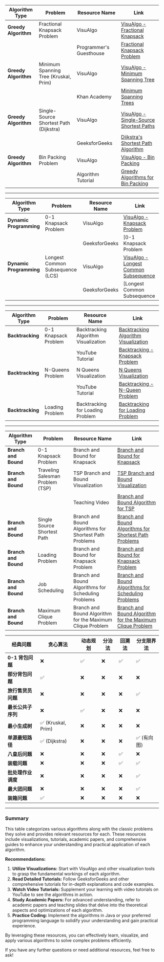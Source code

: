 | **Algorithm Type**   | **Problem**                            | **Resource Name**       | **Link**                                                                                                             |
| -------------------- | -------------------------------------- | ----------------------- | -------------------------------------------------------------------------------------------------------------------- |
| **Greedy Algorithm** | Fractional Knapsack Problem            | VisuAlgo                | [VisuAlgo - Fractional Knapsack](https://visualgo.net/en/greedy)                                                     |
|                      |                                        | Programmer's Guesthouse | [Fractional Knapsack Problem](https://www.programmercarl.com/GreedyAlgorithm.html)                                   |
| **Greedy Algorithm** | Minimum Spanning Tree (Kruskal, Prim)  | VisuAlgo                | [VisuAlgo - Minimum Spanning Tree](https://visualgo.net/en/mst)                                                      |
|                      |                                        | Khan Academy            | [Minimum Spanning Trees](https://www.khanacademy.org/computing/computer-science/algorithms/minimum-spanning-trees)   |
| **Greedy Algorithm** | Single-Source Shortest Path (Dijkstra) | VisuAlgo                | [VisuAlgo - Single-Source Shortest Paths](https://visualgo.net/en/sssp)                                              |
|                      |                                        | GeeksforGeeks           | [Dijkstra's Shortest Path Algorithm](https://www.geeksforgeeks.org/dijkstras-shortest-path-algorithm-greedy-algo-7/) |
| **Greedy Algorithm** | Bin Packing Problem                    | VisuAlgo                | [VisuAlgo - Bin Packing](https://visualgo.net/en/binpacking)                                                         |
|                      |                                        | Algorithm Tutorial      | [Greedy Algorithms for Bin Packing](https://www.cs.waikato.ac.nz/~marku/Notes/210/GreedyBP.pdf)                      |

---

| **Algorithm Type** | **Problem**                      | **Resource Name**                                      | **Link**                                                                                       |
|--------------------|----------------------------------|--------------------------------------------------------|------------------------------------------------------------------------------------------------|
| **Dynamic Programming** | 0-1 Knapsack Problem             | VisuAlgo                                               | [VisuAlgo - Knapsack Problem](https://visualgo.net/en/knapsack)                              |
|                    |                                  | GeeksforGeeks                                          | [0-1 Knapsack Problem | DP-10](https://www.geeksforgeeks.org/0-1-knapsack-problem-dp-10/)              |
| **Dynamic Programming** | Longest Common Subsequence (LCS) | VisuAlgo                                               | [VisuAlgo - Longest Common Subsequence](https://visualgo.net/en/dp)                         |
|                    |                                  | GeeksforGeeks                                          | [Longest Common Subsequence | DP-4](https://www.geeksforgeeks.org/longest-common-subsequence-dp-4/)         |

---

| **Algorithm Type** | **Problem**          | **Resource Name**                    | **Link**                                                                                                                 |
| ------------------ | -------------------- | ------------------------------------ | ------------------------------------------------------------------------------------------------------------------------ |
| **Backtracking**   | 0-1 Knapsack Problem | Backtracking Algorithm Visualization | [Backtracking Algorithm Visualization](https://www.cs.usfca.edu/~galles/visualization/KnapsackBacktrack.html)            |
|                    |                      | YouTube Tutorial                     | [Backtracking - Knapsack Problem](https://www.youtube.com/watch?v=-GawAg9HsBY)                                           |
| **Backtracking**   | N-Queens Problem     | N Queens Visualization               | [N Queens Visualization](https://www.cs.usfca.edu/~galles/visualization/Queens.html)                                     |
|                    |                      | YouTube Tutorial                     | [Backtracking - N-Queen Problem](https://www.youtube.com/watch?v=xFv_Hl4B83A)                                            |
| **Backtracking**   | Loading Problem      | Backtracking for Loading Problem     | [Backtracking for Loading Problem](https://www.geeksforgeeks.org/branch-and-bound-set-2-implementation-of-0-1-knapsack/) |

---

| **Algorithm Type** | **Problem**                      | **Resource Name**                                      | **Link**                                                                                       |
|--------------------|----------------------------------|--------------------------------------------------------|------------------------------------------------------------------------------------------------|
| **Branch and Bound** | 0-1 Knapsack Problem             | Branch and Bound for Knapsack                          | [Branch and Bound for Knapsack](http://web.mit.edu/15.053/www/AMP-Chapter-11.pdf)             |
| **Branch and Bound** | Traveling Salesman Problem (TSP) | TSP Branch and Bound Visualization                     | [TSP Branch and Bound Visualization](http://www-m9.ma.tum.de/graph-algorithms/branch_and_bound/tsp/index_en.html) |
|                    |                                  | Teaching Video                                         | [Branch and Bound Algorithm for TSP](https://www.youtube.com/watch?v=GiDijVNVFSE)              |
| **Branch and Bound** | Single Source Shortest Path     | Branch and Bound Algorithms for Shortest Path Problems  | [Branch and Bound Algorithms for Shortest Path Problems](https://www.sciencedirect.com/science/article/pii/S0377221707005460) |
| **Branch and Bound** | Loading Problem                  | Branch and Bound for Knapsack Problem                  | [Branch and Bound for Knapsack Problem](https://www.includehelp.com/algorithms/branch-and-bound-algorithm-for-knapsack-problem.aspx) |
| **Branch and Bound** | Job Scheduling                   | Branch and Bound Algorithms for Scheduling Problems    | [Branch and Bound Algorithms for Scheduling Problems](https://link.springer.com/chapter/10.1007/978-3-642-05465-5_6) |
| **Branch and Bound** | Maximum Clique Problem           | Branch and Bound Algorithm for the Maximum Clique Problem | [Branch and Bound Algorithm for the Maximum Clique Problem](https://www.sciencedirect.com/science/article/pii/S0166218X10002214) |

| 经典问题         | 贪心算法              | 动态规划 | 分治法 | 回溯法 | 分支限界法   |
| ------------ | ----------------- | ---- | --- | --- | ------- |
| **0-1 背包问题** | ❌                 | ✅    | ❌   | ✅   | ✅       |
| **部分背包问题**   | ✅                 | ❌    | ❌   | ❌   | ❌       |
| **旅行售货员问题**  | ❌                 | ❌    | ❌   | ❌   | ✅       |
| **最长公共子序列**  | ❌                 | ✅    | ❌   | ❌   | ❌       |
| **最小生成树**    | ✅ (Kruskal, Prim) | ❌    | ❌   | ❌   | ❌       |
| **单源最短路径**   | ✅ (Dijkstra)      | ❌    | ❌   | ❌   | ✅ (有向图) |
| **八皇后问题**    | ❌                 | ❌    | ❌   | ✅   | ❌       |
| **装载问题**     | ❌                 | ❌    | ❌   | ✅   | ✅       |
| **批处理作业调度**  | ❌                 | ❌    | ❌   | ❌   | ✅       |
| **最大团问题**    | ❌                 | ❌    | ❌   | ❌   | ✅       |
| **装箱问题**     | ✅                 | ❌    | ❌   | ❌   | ❌       |
---

### Summary

This table categorizes various algorithms along with the classic problems they solve and provides relevant resources for each. These resources include visualizations, tutorials, academic papers, and comprehensive guides to enhance your understanding and practical application of each algorithm.

**Recommendations:**

1. **Utilize Visualizations:** Start with VisuAlgo and other visualization tools to grasp the fundamental workings of each algorithm.
2. **Read Detailed Tutorials:** Follow GeeksforGeeks and other comprehensive tutorials for in-depth explanations and code examples.
3. **Watch Video Tutorials:** Supplement your learning with video tutorials on YouTube to see the algorithms in action.
4. **Study Academic Papers:** For advanced understanding, refer to academic papers and teaching slides that delve into the theoretical aspects and optimizations of each algorithm.
5. **Practice Coding:** Implement the algorithms in Java or your preferred programming language to solidify your understanding and gain practical experience.

By leveraging these resources, you can effectively learn, visualize, and apply various algorithms to solve complex problems efficiently.

If you have any further questions or need additional resources, feel free to ask!